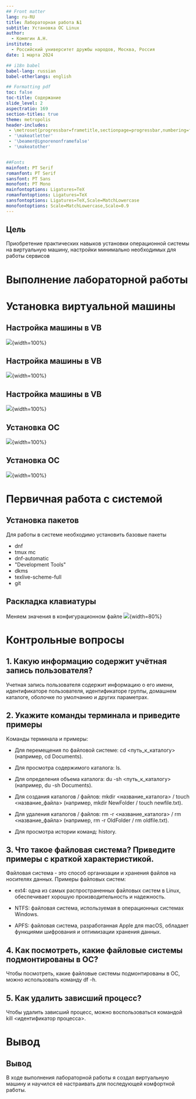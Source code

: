 ```yaml
---
## Front matter
lang: ru-RU
title: Лабораторная работа №1
subtitle: Установка ОС Linux
author:
  - Комягин А.Н.
institute:
  - Российский университет дружбы народов, Москва, Россия
date: 1 марта 2024

## i18n babel
babel-lang: russian
babel-otherlangs: english

## Formatting pdf
toc: false
toc-title: Содержание
slide_level: 2
aspectratio: 169
section-titles: true
theme: metropolis
header-includes:
 - \metroset{progressbar=frametitle,sectionpage=progressbar,numbering=fraction}
 - '\makeatletter'
 - '\beamer@ignorenonframefalse'
 - '\makeatother'


##Fonts
mainfont: PT Serif
romanfont: PT Serif
sansfont: PT Sans
monofont: PT Mono
mainfontoptions: Ligatures=TeX
romanfontoptions: Ligatures=TeX
sansfontoptions: Ligatures=TeX,Scale=MatchLowercase
monofontoptions: Scale=MatchLowercase,Scale=0.9
---
```



## Цель

Приобретение практических навыков установки операционной системы на виртуальную машину, настройки минимально необходимых для работы сервисов

# Выполнение лабораторной работы

# Установка виртуальной машины

## Настройка машины в VB

![](./image/1.PNG){width=100%}

## Настройка машины в VB

![](./image/2.PNG){width=100%}

## Настройка машины в VB

![](./image/3.PNG){width=100%}

## Установка ОС

![](./image/4.PNG){width=100%}

## Установка ОС

![](./image/5.PNG){width=100%}

# Первичная работа с системой

## Установка пакетов
Для работы в системе необходимо установить базовые пакеты

* dnf
* tmux mc
* dnf-automatic
* "Development Tools"
* dkms
* texlive-scheme-full
* git

## Раскладка клавиатуры

Меняем значения в конфигурационном файле
![](./image/6.PNG){width=80%}

# Контрольные вопросы

## 1. Какую информацию содержит учётная запись пользователя?

Учетная запись пользователя содержит информацию о его имени, идентификаторе пользователя, идентификаторе группы, домашнем каталоге, оболочке по умолчанию и других параметрах.

## 2. Укажите команды терминала и приведите примеры
Kоманды терминала и примеры:

 - Для перемещения по файловой системе: cd <путь_к_каталогу> (например, cd Documents).
 
 - Для просмотра содержимого каталога: ls.
 
 - Для определения объема каталога: du -sh <путь_к_каталогу> (например, du -sh Documents).
 
 - Для создания каталогов / файлов: mkdir <название_каталога> / touch <название_файла> (например, mkdir NewFolder / touch newfile.txt).
 
 - Для удаления каталогов / файлов: rm -r <название_каталога> / rm <название_файла> (например, rm -r OldFolder / rm oldfile.txt).
  
 - Для просмотра истории команд: history.
 
## 3. Что такое файловая система? Приведите примеры с краткой характеристикой.

Файловая система - это способ организации и хранения файлов на носителях данных. Примеры файловых систем:

   - ext4: одна из самых распространенных файловых систем в Linux, обеспечивает хорошую производительность и надежность.
   
   - NTFS: файловая система, используемая в операционных системах Windows.
   
   - APFS: файловая система, разработанная Apple для macOS, обладает функциями шифрования и оптимизации хранения данных.
   
## 4. Как посмотреть, какие файловые системы подмонтированы в ОС?

Чтобы посмотреть, какие файловые системы подмонтированы в ОС, можно использовать команду df -h.

## 5. Как удалить зависший процесс?

Чтобы удалить зависший процесс, можно воспользоваться командой kill <идентификатор процесса>.

# Вывод

## Вывод

В ходе выполнения лабораторной работы я создал виртуальную машину и научился её настраивать для последующей комфортной работы.






















